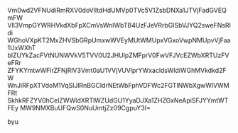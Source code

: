 Vm0wd2VFNUdiRmRXV0doVlltdHdUMVp0TVc5V1ZsbDNXa1JTVjFadGVEQmFW
Vll3VmpGYWRHVkdXbFpXCmVsWnlWbTB4UzFJeVRrbGlSbVJYQ2sweFNsRldi
WGhoVXpKT2MxZHVSbGRpUmxwWVEyMUtWMUpxVGxoVwpNMUpvVjFaa1UxWXhT
blZUYkZacFVtNUNWVkV5TVV0U2JHUlpZMFprV0FwVFJVcEZWbXRTUzFVeFRr
ZFYKYmtwWFlrZFNjRlV3Vmt0aU1VVjVUVlprYWxacldsWldiWGhMVkdkd2FW
WnJiRFpXTVdoM1VqSlJlRnBGCldrNEtWbFphVDFWc2FGTlNWbXgwWlVWMFRt
SkhkRFZYV0hCelZWWldXRTlWZUdGU1YyaDJXa1ZHZGxNeApiSFJYYmtWTFEy
MW9NMXBuUFQwS0NuUmtjZz09CgpuY3I=

byu